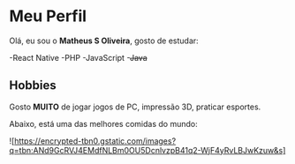 # Meu Perfil

Olá, eu sou o **Matheus S Oliveira**, gosto de estudar:

-React Native
-PHP
-JavaScript
-~~Java~~


## Hobbies
Gosto **MUITO** de jogar jogos de PC, impressão 3D, praticar esportes.

Abaixo, está uma das melhores comidas do mundo:

![https://encrypted-tbn0.gstatic.com/images?q=tbn:ANd9GcRVJ4EMdfNLBm0OU5DcnlvzpB41q2-WjF4yRvLBJwKzuw&s]

